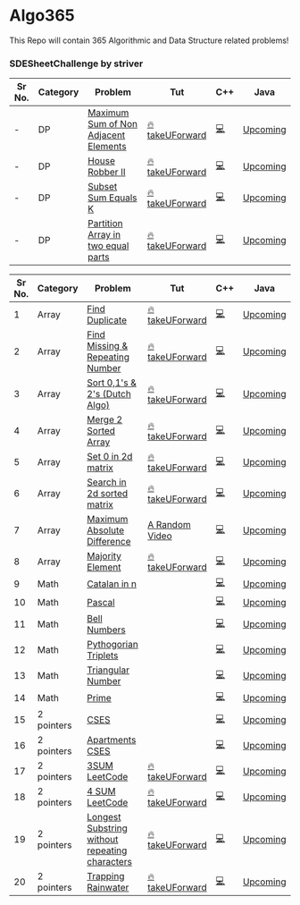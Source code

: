 # Algo365
This Repo will contain 365 Algorithmic and Data Structure related problems!

### SDESheetChallenge by striver
| Sr No. | Category   | Problem                                                                                                                           | Tut                                                                                                           | C++                                                                                                      | Java         |
| ------ | ---------- | --------------------------------------------------------------------------------------------------------------------------------- | ------------------------------------------------------------------------------------------------------------- | -------------------------------------------------------------------------------------------------------- | ------------ |
| -      | DP      | [Maximum Sum of Non Adjacent Elements](https://leetcode.com/problems/house-robber/)                                                        | [🔥takeUForward](https://www.youtube.com/watch?v=GrMBfJNk_NY&list=PLgUwDviBIf0qUlt5H_kiKYaNSqJ81PMMY&index=6)                                                 | [💻](https://github.com/kotharismeet-3/Algo365/blob/main/house_robber_leetcode.cpp)                       | [Upcoming]() |
| -      | DP      | [House Robber II](https://leetcode.com/problems/house-robber-ii/)                                                        | [🔥takeUForward](https://www.youtube.com/watch?v=GrMBfJNk_NY&list=PLgUwDviBIf0qUlt5H_kiKYaNSqJ81PMMY&index=6)                                                 | [💻](https://github.com/kotharismeet-3/Algo365/blob/main/house_robber_II_leetcode.cpp)                       | [Upcoming]() |
| -      | DP      | [Subset Sum Equals K]()                                                        | [🔥takeUForward](https://www.youtube.com/playlist?list=PLgUwDviBIf0qUlt5H_kiKYaNSqJ81PMMY)                                                  | [💻](https://github.com/kotharismeet-3/Algo365/blob/main/subset_equals_k.cpp)                       | [Upcoming]() |
| -      | DP      | [Partition Array in two equal parts]()                                                        | [🔥takeUForward](https://www.youtube.com/watch?v=7win3dcgo3k&list=PLgUwDviBIf0qUlt5H_kiKYaNSqJ81PMMY&index=16)                                                  | [💻](https://github.com/kotharismeet-3/Algo365/blob/main/subset_equals_k.cpp)                       | [Upcoming]() |

| Sr No. | Category   | Problem                                                                                                                           | Tut                                                                                                           | C++                                                                                                      | Java         |
| ------ | ---------- | --------------------------------------------------------------------------------------------------------------------------------- | ------------------------------------------------------------------------------------------------------------- | -------------------------------------------------------------------------------------------------------- | ------------ |
| 1      | Array      | [Find Duplicate](https://leetcode.com/problems/find-the-duplicate-number/)                                                        | [🔥takeUForward](https://www.youtube.com/watch?v=32Ll35mhWg0)                                                  | [💻](https://github.com/kotharismeet-3/Algo365/blob/main/3_arr/arr1_find_dupli.cpp)                       | [Upcoming]() |
| 2      | Array      | [Find Missing & Repeating Number](https://practice.geeksforgeeks.org/problems/find-missing-and-repeating/0)                       | [🔥takeUForward](https://www.youtube.com/watch?v=5nMGY4VUoRY)                                                  | [💻](https://github.com/kotharismeet-3/Algo365/blob/main/3_arr/arr2_miss_repeat.cpp)                      | [Upcoming]() |
| 3      | Array      | [Sort 0,1's & 2's (Dutch Algo) ](https://leetcode.com/problems/sort-colors/)                                                      | [🔥takeUForward](https://www.youtube.com/watch?v=oaVa-9wmpns)                                                  | [💻](https://github.com/kotharismeet-3/Algo365/blob/main/3_arr/arr3_sort012.cpp)                          | [Upcoming]() |
| 4      | Array      | [Merge 2 Sorted Array ](https://leetcode.com/problems/merge-sorted-array/)                                                        | [🔥takeUForward](https://www.youtube.com/watch?v=hVl2b3bLzBw)                                                  | [💻](https://github.com/kotharismeet-3/Algo365/blob/main/3_arr/arr4_merge2sorted.cpp)                     | [Upcoming]() |
| 5      | Array      | [Set 0 in 2d matrix](https://leetcode.com/problems/set-matrix-zeroes/)                                                            | [🔥takeUForward](https://www.youtube.com/watch?v=M65xBewcqcI)                                                  | [💻](https://github.com/kotharismeet-3/Algo365/blob/main/3_arr/arr5_set0.cpp)                             | [Upcoming]() |
| 6      | Array      | [Search in 2d sorted matrix](https://leetcode.com/problems/search-a-2d-matrix/)                                                   | [🔥takeUForward](https://www.youtube.com/watch?v=ZYpYur0znng)                                                  | [💻](https://github.com/kotharismeet-3/Algo365/blob/main/3_arr/arr6_search_2d.cpp)                        | [Upcoming]() |
| 7      | Array      | [Maximum Absolute Difference](https://leetcode.com/discuss/interview-question/749936/maximum-absolute-difference-amazon)          | [A Random Video](https://www.youtube.com/watch?v=tN8wEDNZKF4)                                                 | [💻](https://github.com/kotharismeet-3/Algo365/blob/main/3_arr/arr7_max_abs_diff.cpp)                     | [Upcoming]() |
| 8      | Array      | [Majority Element]()                                                                                                              | [🔥takeUForward](https://www.youtube.com/watch?v=AoX3BPWNnoE&list=PLgUwDviBIf0rPG3Ictpu74YWBQ1CaBkm2&index=15) | [💻](https://github.com/kotharismeet-3/Algo365/blob/main/9_ib_arr/majority_ele.cpp)                       | [Upcoming]() |
| 9      | Math       | [Catalan in n]()                                                                                                                  |                                                                                                               | [💻](https://github.com/kotharismeet-3/Algo365/blob/main/2_OEIS/1_catalan_in_n.cpp)                       | [Upcoming]() |
| 10     | Math       | [Pascal]()                                                                                                                        |                                                                                                               | [💻](https://github.com/kotharismeet-3/Algo365/blob/main/2_OEIS/2_pascal.cpp)                             | [Upcoming]() |
| 11     | Math       | [Bell Numbers]()                                                                                                                  |                                                                                                               | [💻](https://github.com/kotharismeet-3/Algo365/blob/main/2_OEIS/3_bell.cpp)                               | [Upcoming]() |
| 12     | Math       | [Pythogorian Triplets]()                                                                                                          |                                                                                                               | [💻](https://github.com/kotharismeet-3/Algo365/blob/main/2_OEIS/4_pythogorian_triplets.cpp)               | [Upcoming]() |
| 13     | Math       | [Triangular Number]()                                                                                                             |                                                                                                               | [💻](https://github.com/kotharismeet-3/Algo365/blob/main/2_OEIS/5_triangular_num%20.cpp)                  | [Upcoming]() |
| 14     | Math       | [Prime]()                                                                                                                         |                                                                                                               | [💻]()                                                                                                    | [Upcoming]() |
| 15     | 2 pointers | [CSES](https://cses.fi/problemset/task/1640/)                                                                                     |                                                                                                               | [💻](https://github.com/kotharismeet-3/Algo365/blob/main/4_pointers_2_3/2_pointers_base.cpp)              | [Upcoming]() |
| 16     | 2 pointers | [Apartments CSES](https://cses.fi/problemset/task/1640/)                                                                          |                                                                                                               | [💻](https://github.com/kotharismeet-3/Algo365/blob/main/4_pointers_2_3/2pointers_cses_apartments.cpp)    | [Upcoming]() |
| 17     | 2 pointers | [3SUM LeetCode](https://leetcode.com/problems/3sum/)                                                                              | [🔥 takeUForward](https://www.youtube.com/watch?v=onLoX6Nhvmg)                                                 | [💻](https://github.com/kotharismeet-3/Algo365/blob/main/4_pointers_2_3/3sum_leetcode.cpp)                | [Upcoming]() |
| 18     | 2 pointers | [4 SUM LeetCode](https://leetcode.com/problems/4sum/)                                                                             | [🔥 takeUForward](https://www.youtube.com/watch?v=4ggF3tXIAp0)                                                 | [💻](https://github.com/kotharismeet-3/Algo365/blob/main/4_pointers_2_3/4sum_leetcode.cpp)                | [Upcoming]() |
| 19     | 2 pointers | [Longest Substring without repeating characters](//https://leetcode.com/problems/longest-substring-without-repeating-characters/) | [🔥takeUForward](https://www.youtube.com/watch?v=qtVh-XEpsJo)                                                  | [💻](https://github.com/kotharismeet-3/Algo365/blob/main/4_pointers_2_3/longest__substring_with_k_..cpp)  | [Upcoming]() |
| 20     | 2 pointers | [Trapping Rainwater](https://leetcode.com/problems/trapping-rain-water/)                                                          | [🔥takeUForward](https://www.youtube.com/watch?v=m18Hntz4go8)                                                  | [💻](https://github.com/kotharismeet-3/Algo365/blob/main/4_pointers_2_3/trapping_rain_water_leetcode.cpp) | [Upcoming]() |
